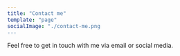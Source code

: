 ```yaml
---
title: "Contact me"
template: "page"
socialImage: "./contact-me.png
---
```


Feel free to get in touch with me via email or social media. 

